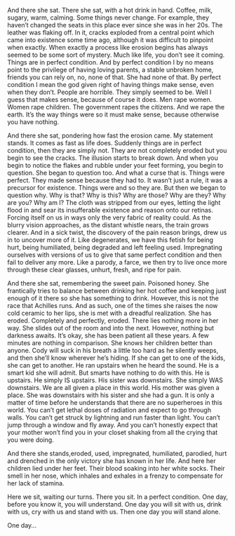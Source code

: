    And there she sat. There she sat, with a hot drink in hand. Coffee, milk, sugary, warm, calming. Some things never change. For example, they haven’t changed the seats in this place ever since she was in her 20s. The leather was flaking off. In it, cracks exploded from a central point which came into existence some time ago, although it was difficult to pinpoint when exactly. When exactly a process like erosion begins has always seemed to be some sort of mystery. Much like life, you don’t see it coming. Things are in perfect condition. And by perfect condition I by no means point to the privilege of having loving parents, a stable unbroken home, friends you can rely on, no, none of that. She had none of that. By perfect condition I mean the god given right of having things make sense, even when they don’t. People are horrible. They simply seemed to be. Well I guess that makes sense, because of course it does. Men rape women. Women rape children. The government rapes the citizens. And we rape the earth. It’s the way things were so it must make sense, because otherwise you have nothing.

   And there she sat, pondering how fast the erosion came. My statement stands. It comes as fast as life does. Suddenly things are in perfect condition, then they are simply not. They are not completely eroded but you begin to see the cracks. The illusion starts to break down. And when you begin to notice the flakes and rubble under your feet forming, you begin to question. She began to question too. And what a curse that is. Things were perfect. They made sense because they had to. It wasn’t just a rule, it was a precursor for existence. Things were and so they are. But then we began to question why. Why is that? Why is this? Why are those? Why are they? Why are you? Why am I? The cloth was stripped from our eyes, letting the light flood in and sear its insufferable existence and reason onto our retinas. Forcing itself on us in ways only the very fabric of reality could. As the blurry vision approaches, as the distant whistle nears, the train grows clearer. And in a sick twist, the discovery of the pain reason brings, drew us in to uncover more of it. Like degenerates, we have this fetish for being hurt, being humiliated, being degraded and left feeling used. Impregnating ourselves with versions of us to give that same perfect condition and then fail to deliver any more. Like a parody, a farce, we then try to live once more through these clear glasses, unhurt, fresh, and ripe for pain.

   And there she sat, remembering the sweet pain. Poisoned honey. She frantically tries to balance between drinking her hot coffee and keeping just enough of it there so she has something to drink. However, this is not the race that Achilles runs. And as such, one of the times she raises the now cold ceramic to her lips, she is met with a dreadful realization. She has eroded. Completely and perfectly, eroded. There lies nothing more in her way. She slides out of the room and into the next. However, nothing but darkness awaits. It’s okay, she has been patient all these years. A few minutes are nothing in comparison. She knows her children better than anyone. Cody will suck in his breath a little too hard as he silently weeps, and then she’ll know wherever he’s hiding. If she can get to one of the kids, she can get to another. He ran upstairs when he heard the sound. He is a smart kid she will admit. But smarts have nothing to do with this. He is upstairs. He simply IS upstairs. His sister was downstairs. She simply WAS downstairs. We are all given a place in this world. His mother was given a place. She was downstairs with his sister and she had a gun. It is only a matter of time before he understands that there are no superheroes in this world. You can’t get lethal doses of radiation and expect to go through walls. You can’t get struck by lightning and run faster than light. You can’t jump through a window and fly away. And you can’t honestly expect that your mother won’t find you in your closet shaking from all the crying that you were doing.

   And there she stands,eroded, used, impregnated, humiliated, parodied, hurt and drenched in the only victory she has known in her life. And here her children lied under her feet. Their blood soaking into her white socks. Their smell in her nose, which inhales and exhales in a frenzy to compensate for her lack of stamina.

   Here we sit, waiting our turns. There you sit. In a perfect condition. One day, before you know it, you will understand. One day you will sit with us, drink with us, cry with us and stand with us. Then one day you will stand alone. 

   One day…